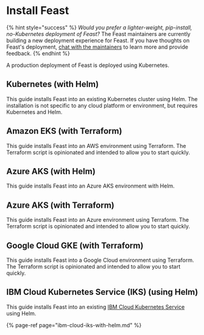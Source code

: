 # Install Feast

{% hint style="success" %}
_Would you prefer a lighter-weight, pip-install, no-Kubernetes deployment of Feast?_ The Feast maintainers are currently building a new deployment experience for Feast. If you have thoughts on Feast's deployment, [chat with the maintainers](https://calendly.com/d/gc29-y88c/feast-chat-w-willem-and-jay) to learn more and provide feedback.
{% endhint %}

A production deployment of Feast is deployed using Kubernetes.

## Kubernetes \(with Helm\)

This guide installs Feast into an existing Kubernetes cluster using Helm. The installation is not specific to any cloud platform or environment, but requires Kubernetes and Helm.

## Amazon EKS \(with Terraform\)

This guide installs Feast into an AWS environment using Terraform. The Terraform script is opinionated and intended to allow you to start quickly.

## Azure AKS \(with Helm\)

This guide installs Feast into an Azure AKS environment with Helm.

## Azure AKS \(with Terraform\)

This guide installs Feast into an Azure environment using Terraform. The Terraform script is opinionated and intended to allow you to start quickly.

## Google Cloud GKE \(with Terraform\)

This guide installs Feast into a Google Cloud environment using Terraform. The Terraform script is opinionated and intended to allow you to start quickly.

## IBM Cloud Kubernetes Service \(IKS\) \(using Helm\)

This guide installs Feast into an existing [IBM Cloud Kubernetes Service](https://www.ibm.com/cloud/kubernetes-service) using Helm.

{% page-ref page="ibm-cloud-iks-with-helm.md" %}

